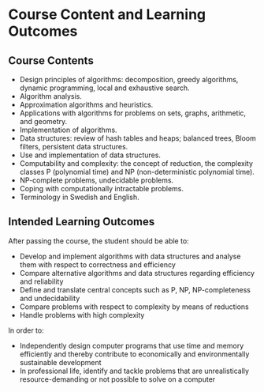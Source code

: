 # Course Content and Learning Outcomes

## Course Contents
- Design principles of algorithms: decomposition, greedy algorithms, dynamic programming, local and exhaustive search.
- Algorithm analysis.
- Approximation algorithms and heuristics.
- Applications with algorithms for problems on sets, graphs, arithmetic, and geometry.
- Implementation of algorithms.
- Data structures: review of hash tables and heaps; balanced trees, Bloom filters, persistent data structures.
- Use and implementation of data structures.
- Computability and complexity: the concept of reduction, the complexity classes P (polynomial time) and NP (non-deterministic polynomial time).
- NP-complete problems, undecidable problems.
- Coping with computationally intractable problems.
- Terminology in Swedish and English.

## Intended Learning Outcomes
After passing the course, the student should be able to:
- Develop and implement algorithms with data structures and analyse them with respect to correctness and efficiency
- Compare alternative algorithms and data structures regarding efficiency and reliability
- Define and translate central concepts such as P, NP, NP-completeness and undecidability
- Compare problems with respect to complexity by means of reductions
- Handle problems with high complexity

In order to:
- Independently design computer programs that use time and memory efficiently and thereby contribute to economically and environmentally sustainable development
- In professional life, identify and tackle problems that are unrealistically resource-demanding or not possible to solve on a computer
